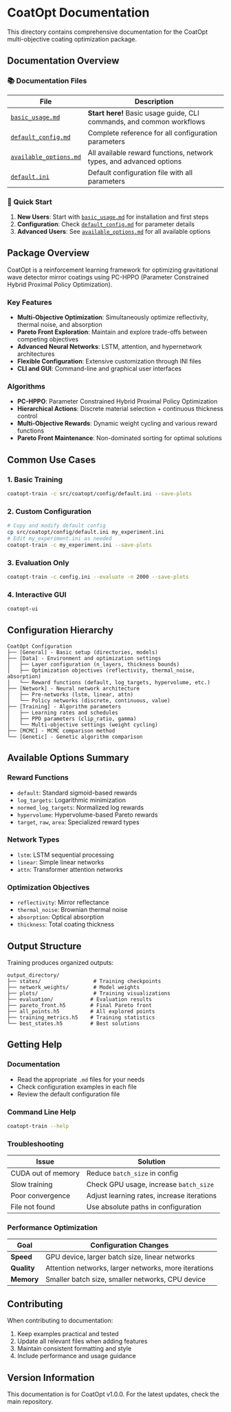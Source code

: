 # CoatOpt Documentation

This directory contains comprehensive documentation for the CoatOpt multi-objective coating optimization package.

## Documentation Overview

### 📚 Documentation Files

| File | Description |
|------|-------------|
| [`basic_usage.md`](basic_usage.md) | **Start here!** Basic usage guide, CLI commands, and common workflows |
| [`default_config.md`](default_config.md) | Complete reference for all configuration parameters |
| [`available_options.md`](available_options.md) | All available reward functions, network types, and advanced options |
| [`default.ini`](default.ini) | Default configuration file with all parameters |

### 🚀 Quick Start

1. **New Users**: Start with [`basic_usage.md`](basic_usage.md) for installation and first steps
2. **Configuration**: Check [`default_config.md`](default_config.md) for parameter details
3. **Advanced Users**: See [`available_options.md`](available_options.md) for all available options

## Package Overview

CoatOpt is a reinforcement learning framework for optimizing gravitational wave detector mirror coatings using PC-HPPO (Parameter Constrained Hybrid Proximal Policy Optimization).

### Key Features

- **Multi-Objective Optimization**: Simultaneously optimize reflectivity, thermal noise, and absorption
- **Pareto Front Exploration**: Maintain and explore trade-offs between competing objectives  
- **Advanced Neural Networks**: LSTM, attention, and hypernetwork architectures
- **Flexible Configuration**: Extensive customization through INI files
- **CLI and GUI**: Command-line and graphical user interfaces

### Algorithms

- **PC-HPPO**: Parameter Constrained Hybrid Proximal Policy Optimization
- **Hierarchical Actions**: Discrete material selection + continuous thickness control
- **Multi-Objective Rewards**: Dynamic weight cycling and various reward functions
- **Pareto Front Maintenance**: Non-dominated sorting for optimal solutions

## Common Use Cases

### 1. Basic Training
```bash
coatopt-train -c src/coatopt/config/default.ini --save-plots
```

### 2. Custom Configuration
```bash
# Copy and modify default config
cp src/coatopt/config/default.ini my_experiment.ini
# Edit my_experiment.ini as needed
coatopt-train -c my_experiment.ini --save-plots
```

### 3. Evaluation Only
```bash
coatopt-train -c config.ini --evaluate -n 2000 --save-plots
```

### 4. Interactive GUI
```bash
coatopt-ui
```

## Configuration Hierarchy

```
CoatOpt Configuration
├── [General] - Basic setup (directories, models)
├── [Data] - Environment and optimization settings
│   ├── Layer configuration (n_layers, thickness bounds)
│   ├── Optimization objectives (reflectivity, thermal_noise, absorption)
│   └── Reward functions (default, log_targets, hypervolume, etc.)
├── [Network] - Neural network architecture
│   ├── Pre-networks (lstm, linear, attn)
│   └── Policy networks (discrete, continuous, value)
├── [Training] - Algorithm parameters
│   ├── Learning rates and schedules
│   ├── PPO parameters (clip_ratio, gamma)
│   └── Multi-objective settings (weight cycling)
├── [MCMC] - MCMC comparison method
└── [Genetic] - Genetic algorithm comparison
```

## Available Options Summary

### Reward Functions
- `default`: Standard sigmoid-based rewards
- `log_targets`: Logarithmic minimization  
- `normed_log_targets`: Normalized log rewards
- `hypervolume`: Hypervolume-based Pareto rewards
- `target`, `raw`, `area`: Specialized reward types

### Network Types
- `lstm`: LSTM sequential processing
- `linear`: Simple linear networks
- `attn`: Transformer attention networks

### Optimization Objectives
- `reflectivity`: Mirror reflectance
- `thermal_noise`: Brownian thermal noise
- `absorption`: Optical absorption
- `thickness`: Total coating thickness

## Output Structure

Training produces organized outputs:

```
output_directory/
├── states/                 # Training checkpoints
├── network_weights/        # Model weights  
├── plots/                  # Training visualizations
├── evaluation/            # Evaluation results
├── pareto_front.h5        # Final Pareto front
├── all_points.h5          # All explored points
├── training_metrics.h5    # Training statistics
└── best_states.h5         # Best solutions
```

## Getting Help

### Documentation
- Read the appropriate `.md` files for your needs
- Check configuration examples in each file
- Review the default configuration file

### Command Line Help
```bash
coatopt-train --help
```

### Troubleshooting

| Issue | Solution |
|-------|----------|
| CUDA out of memory | Reduce `batch_size` in config |
| Slow training | Check GPU usage, increase `batch_size` |
| Poor convergence | Adjust learning rates, increase iterations |
| File not found | Use absolute paths in configuration |

### Performance Optimization

| Goal | Configuration Changes |
|------|---------------------|
| **Speed** | GPU device, larger batch size, linear networks |
| **Quality** | Attention networks, larger networks, more iterations |
| **Memory** | Smaller batch size, smaller networks, CPU device |

## Contributing

When contributing to documentation:

1. Keep examples practical and tested
2. Update all relevant files when adding features
3. Maintain consistent formatting and style
4. Include performance and usage guidance

## Version Information

This documentation is for CoatOpt v1.0.0. For the latest updates, check the main repository.

